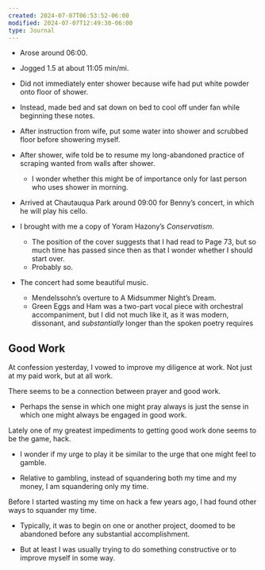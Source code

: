 ```yaml
---
created: 2024-07-07T06:53:52-06:00
modified: 2024-07-07T12:49:30-06:00
type: Journal
---
```


- Arose around 06:00.
- Jogged 1.5 at about 11:05 min/mi.

- Did not immediately enter shower because wife had put white powder onto
  floor of shower.

- Instead, made bed and sat down on bed to cool off under fan while beginning
  these notes.

- After instruction from wife, put some water into shower and scrubbed floor
  before showering myself.

- After shower, wife told be to resume my long-abandoned practice of scraping
  wanted from walls after shower.

  - I wonder whether this might be of importance only for last person who
    uses shower in morning.

- Arrived at Chautauqua Park around 09:00 for Benny’s concert, in which he
  will play his cello.

- I brought with me a copy of Yoram Hazony’s _Conservatism_.

  - The position of the cover suggests that I had read to Page 73, but so
    much time has passed since then as that I wonder whether I should start
    over.
  - Probably so.

- The concert had some beautiful music.
  - Mendelssohn’s overture to A Midsummer Night’s Dream.
  - Green Eggs and Ham was a two-part vocal piece with orchestral
    accompaniment, but I did not much like it, as it was modern, dissonant,
    and _substantially_ longer than the spoken poetry requires

## Good Work

At confession yesterday, I vowed to improve my diligence at work. Not just at
my paid work, but at all work.

There seems to be a connection between prayer and good work.

- Perhaps the sense in which one might pray always is just the sense in which
  one might always be engaged in good work.

Lately one of my greatest impediments to getting good work done seems to be
the game, hack.

- I wonder if my urge to play it be similar to the urge that one might feel
  to gamble.

- Relative to gambling, instead of squandering both my time and my money, I
  am squandering only my time.

Before I started wasting my time on hack a few years ago, I had found other
ways to squander my time.

- Typically, it was to begin on one or another project, doomed to be
  abandoned before any substantial accomplishment.

- But at least I was usually trying to do something constructive or to
  improve myself in some way.

<!-- EOF -->

